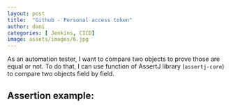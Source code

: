 ```yaml
---
layout: post
title:  "Github - Personal access token"
author: dani
categories: [ Jenkins, CICD]
image: assets/images/6.jpg
---
```


As an automation tester, I want to compare two objects to prove those are equal or not.
To do that, I can use function of AssertJ library (`assertj-core`) to compare two objects field by field.

## Assertion example:

